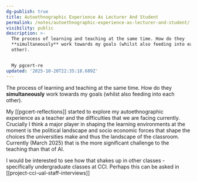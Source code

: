 ```yaml
---
dg-publish: true
title: Autoethnographic Experience As Lecturer And Student
permalink: /notes/autoethnographic-experience-as-lecturer-and-student/
visibility: public
description: >-
  The process of learning and teaching at the same time. How do they
  **simultaneously** work towards my goals (whilst also feeding into each
  other).


  My pgcert-re
updated: '2025-10-20T22:35:18.689Z'
---
```

The process of learning and teaching at the same time. How do they **simultaneously** work towards my goals (whilst also feeding into each other).

My [[pgcert-reflections]] started to explore my autoethnographic experience as a teacher and the difficulties that we are facing currently. Crucially I think a major player in shaping the learning environments at the moment is the political landscape and socio economic forces that shape the choices the universities make and thus the landscape of the classroom. Currently (March 2025) that is the more significant challenge to the teaching than that of AI.

I would be interested to see how that shakes up in other classes - specifically undergraduate classes at CCI. Perhaps this can be asked in [[project-cci-ual-staff-interviews]] 
